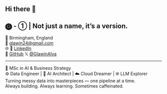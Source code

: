 ## Hi there 👋

## 🅖 - ① | Not just a name, it’s a version.  

📍 Birmingham, England  
📧 glawin24@gmail.com  
🌐 
🔗 [LinkedIn](https://linkedin.com/in/glawin-alva-gg)  
🐙 [GitHub](https://github.com/GlawinAlva24)
𝕏 [@GlawinAlva](https://x.com/GlawinAlva)

---

🧠 MSc in AI & Business Strategy  
⚙️ Data Engineer | 🤖 AI Architect | ☁️ Cloud Dreamer  | ֎ LLM Explorer  
Turning messy data into masterpieces — one pipeline at a time.  
Always building. Always learning. Sometimes caffeinated.


